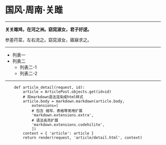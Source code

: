 # 国风·周南·关雎
---
**关关雎鸠，在河之洲。窈窕淑女，君子好逑。**

参差荇菜，左右流之。窈窕淑女，寤寐求之。

---
+ 列表一
+ 列表二
    + 列表二-1
    + 列表二-2
---

```
    def article_detail(request, id):
        article = ArticlePost.objects.get(id=id)
        # 将markdown语法渲染成html样式
        article.body = markdown.markdown(article.body,
            extensions=[
            # 包含 缩写、表格等常用扩展
            'markdown.extensions.extra',
            # 语法高亮扩展
            'markdown.extensions.codehilite',
            ])
        context = { 'article': article }
        return render(request, 'article/detail.html', context)
```